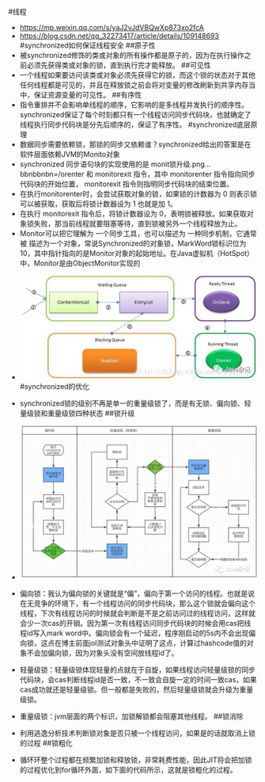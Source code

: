 #线程
* https://mp.weixin.qq.com/s/yaJ2vJdVBQwXp873xo2fcA
* https://blog.csdn.net/qq_32273417/article/details/109148693
#synchronized如何保证线程安全
##原子性
* 被synchronized修饰的类或对象的所有操作都是原子的，因为在执行操作之前必须先获得类或对象的锁，直到执行完才能释放。
##可见性
* 一个线程如果要访问该类或对象必须先获得它的锁，而这个锁的状态对于其他任何线程都是可见的，并且在释放锁之前会将对变量的修改刷新到共享内存当中，保证资源变量的可见性。
##有序性
* 指令重排并不会影响单线程的顺序，它影响的是多线程并发执行的顺序性。synchronized保证了每个时刻都只有一个线程访问同步代码块，也就确定了线程执行同步代码块是分先后顺序的，保证了有序性。
#synchronized底层原理
* 数据同步需要依赖锁，那锁的同步又依赖谁？synchronized给出的答案是在软件层面依赖JVM的Monito对象
* synchronized 同步语句块的实现使用的是 monit锁升级.png...  bbnbbnbn=/orenter 和 monitorexit 指令，其中 monitorenter 指令指向同步代码块的开始位置， monitorexit 指令则指明同步代码块的结束位置。
* 在执行monitorenter时，会尝试获取对象的锁，如果锁的计数器为 0 则表示锁可以被获取，获取后将锁计数器设为 1 也就是加 1。
* 在执行 monitorexit 指令后，将锁计数器设为 0，表明锁被释放。如果获取对象锁失败，那当前线程就要阻塞等待，直到锁被另外一个线程释放为止。
* Monitor可以把它理解为 一个同步工具，也可以描述为 一种同步机制，它通常被 描述为一个对象，常说Synchronized的对象锁，MarkWord锁标识位为10，其中指针指向的是Monitor对象的起始地址。在Java虚拟机（HotSpot）中，Monitor是由ObjectMonitor实现的
- ![img.png](synchonize.png)
#synchronized的优化
* synchronized锁的级别不再是单一的重量级锁了，而是有无锁、偏向锁、轻量级锁和重量级锁四种状态
##锁升级
- ![img.png](锁升级过程.png)
* 偏向锁：我认为偏向锁的关键就是“偏”，偏向于第一个访问的线程。也就是说在无竞争的环境下，有一个线程访问的同步代码块，那么这个锁就会偏向这个线程，下次有线程访问的时候就会判断是不是之前访问过的线程访问，这样就会少一次cas的开销。因为第一次有线程访问同步代码块的时候会用cas把线程id写入mark word中。偏向锁会有一个延迟，程序刚启动的5s内不会出现偏向锁，这点在博主前面jol测试对象头中证明了这点，计算过hashcode值的对象不会加偏向锁，因为对象头没有空间放线程id了。
  
* 轻量级锁：轻量级锁体现轻量的点就在于自旋，如果线程访问轻量级锁的同步代码块，会cas判断线程id是否一致，不一致会自旋一定的时间一致cas，如果cas成功就还是轻量级锁。但一般都是失败的，然后轻量级锁就会升级为重量级锁。
  
* 重量级锁：jvm层面的两个标识，加锁解锁都会阻塞其他线程。
##锁消除
* 利用逃逸分析技术判断锁对象是否只被一个线程访问，如果是的话就取消上锁的过程
##锁粗化
* 循环环整个过程都在频繁加锁和释放锁，非常耗费性能，因此JIT将会把加锁的过程优化到for循环外面，如下面的代码所示，这就是锁粗化的过程。